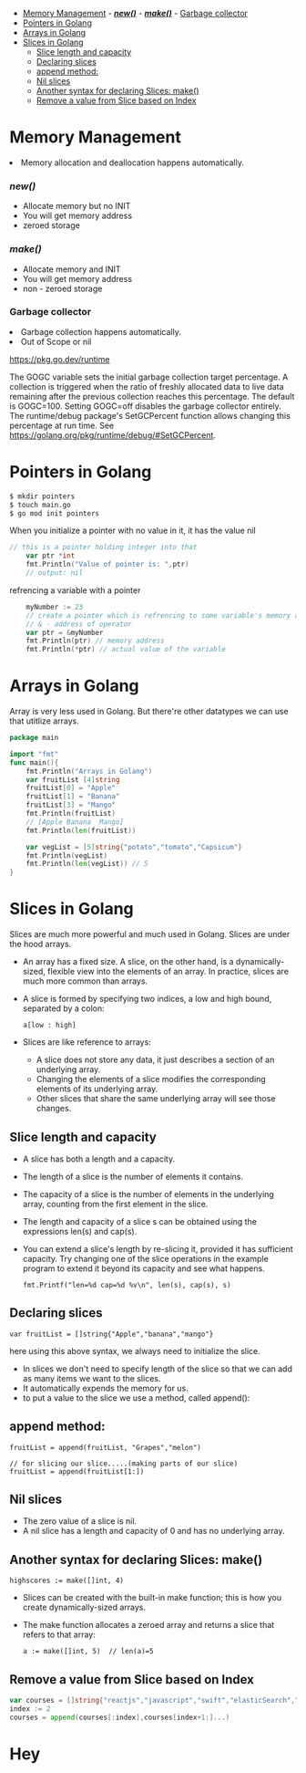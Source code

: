 - [Memory Management](#memory-management)
		- [**_new()_**](#new)
		- [**_make()_**](#make)
		- [Garbage collector](#garbage-collector)
- [Pointers in Golang](#pointers-in-golang)
- [Arrays in Golang](#arrays-in-golang)
- [Slices in Golang](#slices-in-golang)
	- [Slice length and capacity](#slice-length-and-capacity)
	- [Declaring slices](#declaring-slices)
	- [append method:](#append-method)
	- [Nil slices](#nil-slices)
	- [Another syntax for declaring Slices: make()](#another-syntax-for-declaring-slices-make)
	- [Remove a value from Slice based on Index](#remove-a-value-from-slice-based-on-index)


# Memory Management

<li>Memory allocation and deallocation happens automatically.

### **_new()_**
  
<ul>
<li>Allocate memory but no INIT
<li>You will get memory address
<li>zeroed storage
</ul>

### **_make()_**

<ul>
<li>Allocate memory and INIT
<li>You will get memory address
<li>non - zeroed storage
</ul>

### Garbage collector

<li>Garbage collection happens automatically.
<li>Out of Scope or nil

https://pkg.go.dev/runtime

The GOGC variable sets the initial garbage collection target percentage. A collection is triggered when the ratio of freshly allocated data to live data remaining after the previous collection reaches this percentage. The default is GOGC=100. Setting GOGC=off disables the garbage collector entirely. The runtime/debug package's SetGCPercent function allows changing this percentage at run time. See https://golang.org/pkg/runtime/debug/#SetGCPercent.



# Pointers in Golang

```sh
$ mkdir pointers
$ touch main.go
$ go mod init pointers
```

When you initialize a pointer with no value in it, it has the value nil

```go
// this is a pointer holding integer into that
	var ptr *int
	fmt.Println("Value of pointer is: ",ptr)
    // output: nil
```


refrencing a variable with a pointer

```go
    myNumber := 23
	// create a pointer which is refrencing to some variable's memory address
	// & - address of operator
	var ptr = &myNumber
	fmt.Println(ptr) // memory address 
	fmt.Println(*ptr) // actual value of the variable
```

# Arrays in Golang

Array is very less used in Golang. But there're other datatypes we can use that utitlize arrays.

```go
package main

import "fmt"
func main(){
	fmt.Println("Arrays in Golang")
	var fruitList [4]string
	fruitList[0] = "Apple"
	fruitList[1] = "Banana"
	fruitList[3] = "Mango"
	fmt.Println(fruitList)
	// [Apple Banana  Mango]
	fmt.Println(len(fruitList))

	var vegList = [5]string{"potato","tomato","Capsicum"}
	fmt.Println(vegList)
	fmt.Println(len(vegList)) // 5
}
```

# Slices in Golang

Slices are much more powerful and much used in Golang. Slices are under the hood arrays.

- An array has a fixed size. A slice, on the other hand, is a dynamically-sized, flexible view into the elements of an array. In practice, slices are much more common than arrays.

- A slice is formed by specifying two indices, a low and high bound, separated by a colon:  
    ```golang
    a[low : high]
    ```

- Slices are like reference to arrays:
  - A slice does not store any data, it just describes a section of an underlying array.
  - Changing the elements of a slice modifies the corresponding elements of its underlying array.
  - Other slices that share the same underlying array will see those changes.


## Slice length and capacity

- A slice has both a length and a capacity.
- The length of a slice is the number of elements it contains.
- The capacity of a slice is the number of elements in the underlying array, counting from the first element in the slice.
- The length and capacity of a slice s can be obtained using the expressions len(s) and cap(s).
- You can extend a slice's length by re-slicing it, provided it has sufficient capacity. Try changing one of the slice operations in the example program to extend it beyond its capacity and see what happens.

	```golang
	fmt.Printf("len=%d cap=%d %v\n", len(s), cap(s), s)
	```

## Declaring slices

```golang
var fruitList = []string{"Apple","banana","mango"}
```

here using this above syntax, we always need to initialize the slice. 

- In slices we don't need to specify length of the slice so that we can add as many items we want to the slices.
- It automatically expends the memory for us.
- to put a value to the slice we use a method, called append():

## append method:

```golang
fruitList = append(fruitList, "Grapes","melon")

// for slicing our slice.....(making parts of our slice)
fruitList = append(fruitList[1:])
```

## Nil slices
- The zero value of a slice is nil.
- A nil slice has a length and capacity of 0 and has no underlying array.


## Another syntax for declaring Slices: make()

```golang
highscores := make([]int, 4)
```

- Slices can be created with the built-in make function; this is how you create dynamically-sized arrays.

- The make function allocates a zeroed array and returns a slice that refers to that array:

	```golang
	a := make([]int, 5)  // len(a)=5
	```


## Remove a value from Slice based on Index 
```go
var courses = []string{"reactjs","javascript","swift","elasticSearch","docker","Kubernetes"}
index := 2
courses = append(courses[:index],courses[index+1:]...)
```

# Hey

